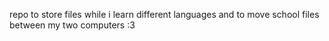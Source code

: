 repo to store files while i learn different languages and to move school files between my two computers :3
